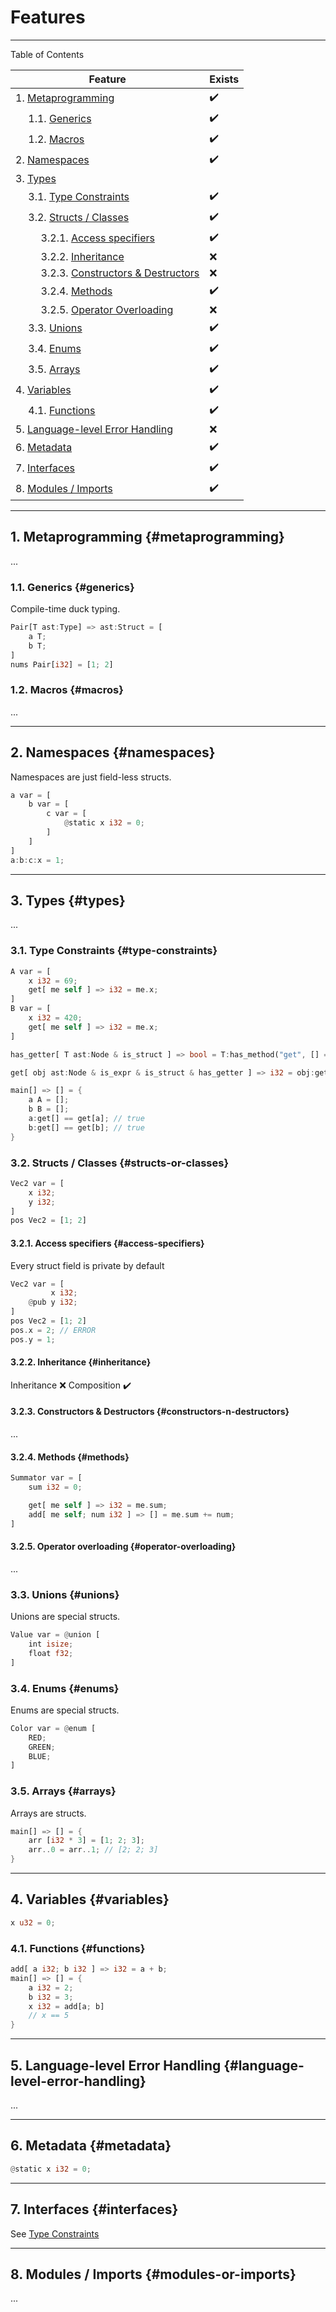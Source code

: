 # Features

---

Table of Contents

Feature | Exists
------- | ------
1. [Metaprogramming](#metaprogramming)                                         | ✔️
&emsp; 1.1. [Generics](#generics)                                              | ✔️
&emsp; 1.2. [Macros](#macros)                                                  | ✔️
2. [Namespaces](#namespaces)                                                   | ✔️
3. [Types](#types)                                                             | 
&emsp; 3.1. [Type Constraints](#type-constraints)                              | ✔️
&emsp; 3.2. [Structs / Classes](#structs-or-classes)                           | ✔️
&emsp; &emsp; 3.2.1. [Access specifiers](#access-specifiers)                   | ✔️
&emsp; &emsp; 3.2.2. [Inheritance](#inheritance)                               | ❌
&emsp; &emsp; 3.2.3. [Constructors & Destructors](#constructors-n-destructors) | ❌
&emsp; &emsp; 3.2.4. [Methods](#methods)                                       | ✔️
&emsp; &emsp; 3.2.5. [Operator Overloading](#operator-overloading)             | ❌
&emsp; 3.3. [Unions](#unions)                                                  | ✔️
&emsp; 3.4. [Enums](#enums)                                                    | ✔️
&emsp; 3.5. [Arrays](#arrays)                                                  | ✔️
4. [Variables](#variables)                                                     | ✔️
&emsp; 4.1. [Functions](#functions)                                            | ✔️
5. [Language-level Error Handling](#language-level-error-handling)             | ❌
6. [Metadata](#metadata)                                                       | ✔️
7. [Interfaces](#interfaces)                                                   | ✔️
8. [Modules / Imports](#modules-or-imports)                                    | ✔️

---

## 1. Metaprogramming {#metaprogramming}

...

### 1.1. Generics {#generics}

Compile-time duck typing.

```rust
Pair[T ast:Type] => ast:Struct = [
    a T;
    b T;
]
nums Pair[i32] = [1; 2]
```

### 1.2. Macros {#macros}

...

---

## 2. Namespaces {#namespaces}

Namespaces are just field-less structs.

```rust
a var = [
    b var = [
        c var = [
            @static x i32 = 0;
        ]
    ]
]
a:b:c:x = 1;
```

---

## 3. Types {#types}

...

### 3.1. Type Constraints {#type-constraints}

```rust
A var = [
    x i32 = 69;
    get[ me self ] => i32 = me.x;
]
B var = [
    x i32 = 420;
    get[ me self ] => i32 = me.x;
]

has_getter[ T ast:Node & is_struct ] => bool = T:has_method("get", [] => i32);

get[ obj ast:Node & is_expr & is_struct & has_getter ] => i32 = obj:get[];

main[] => [] = {
    a A = [];
    b B = [];
    a:get[] == get[a]; // true
    b:get[] == get[b]; // true
}

```

### 3.2. Structs / Classes {#structs-or-classes}

```rust
Vec2 var = [
    x i32;
    y i32;
]
pos Vec2 = [1; 2]
```

#### 3.2.1. Access specifiers {#access-specifiers}

Every struct field is private by default

```rust
Vec2 var = [
         x i32;
    @pub y i32;
]
pos Vec2 = [1; 2]
pos.x = 2; // ERROR
pos.y = 1;
```

#### 3.2.2. Inheritance {#inheritance}

Inheritance ❌
Composition ✔️

#### 3.2.3. Constructors & Destructors {#constructors-n-destructors}

...

#### 3.2.4. Methods {#methods}

```rust
Summator var = [
    sum i32 = 0;

    get[ me self ] => i32 = me.sum;
    add[ me self; num i32 ] => [] = me.sum += num;
]
```

#### 3.2.5. Operator overloading {#operator-overloading}

...

### 3.3. Unions {#unions}

Unions are special structs.

```rust
Value var = @union [
    int isize;
    float f32;
]
```

### 3.4. Enums {#enums}

Enums are special structs.

```rust
Color var = @enum [
    RED;
    GREEN;
    BLUE;
]
```

### 3.5. Arrays {#arrays}

Arrays are structs.

```rust
main[] => [] = {
    arr [i32 * 3] = [1; 2; 3];
    arr..0 = arr..1; // [2; 2; 3]
}
```

---

## 4. Variables {#variables}

```rust
x u32 = 0;
```

### 4.1. Functions {#functions}

```rust
add[ a i32; b i32 ] => i32 = a + b;
main[] => [] = {
    a i32 = 2;
    b i32 = 3;
    x i32 = add[a; b]
    // x == 5
}
```

---

## 5. Language-level Error Handling {#language-level-error-handling}

...

---

## 6. Metadata {#metadata}

```rust
@static x i32 = 0;
```

---

## 7. Interfaces {#interfaces}

See [Type Constraints](#type-constraints)

---

## 8. Modules / Imports {#modules-or-imports}

...